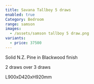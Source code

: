 ```yaml
---
title: Savana Tallboy 5 draws
enabled: true
Category: Bedroom
range: samson
images:
  - /assets/samson tallboy 5 draw.png
variants:
  - price: 37500
---
```

Solid N.Z. Pine in Blackwood finish

2 draws over 3 draws

L900xD420xH920mm
